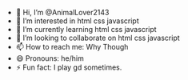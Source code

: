 - 👋 Hi, I’m @AnimalLover2143
- 👀 I’m interested in html css javascript
- 🌱 I’m currently learning html css javascript
- 💞️ I’m looking to collaborate on html css javascript
- 📫 How to reach me: Why Though 
- 😄 Pronouns: he/him
- ⚡ Fun fact: I play gd sometimes.

<!---
AnimalLover2143/AnimalLover2143 is a ✨ special ✨ repository because its `README.md` (this file) appears on your GitHub profile.
You can click the Preview link to take a look at your changes.
--->

